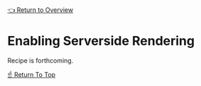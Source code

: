 [👈 Return to Overview](./README.md)

# Enabling Serverside Rendering

Recipe is forthcoming.

[☝️ Return To Top](#enabling-serverside-rendering)